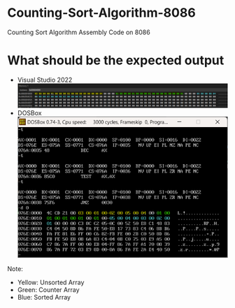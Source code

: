 # Counting-Sort-Algorithm-8086
Counting Sort Algorithm Assembly Code on 8086

# What should be the expected output
- Visual Studio 2022
![alt text](https://github.com/cheseuca/Counting-Sort-Algorithm-8086/blob/main/Screenshot%202024-10-08%20190217.png)
- DOSBox
![alt text](https://github.com/cheseuca/Counting-Sort-Algorithm-8086/blob/main/Screenshot%202024-10-08%20185701.png)

Note:
- Yellow: Unsorted Array
- Green: Counter Array
- Blue: Sorted Array

